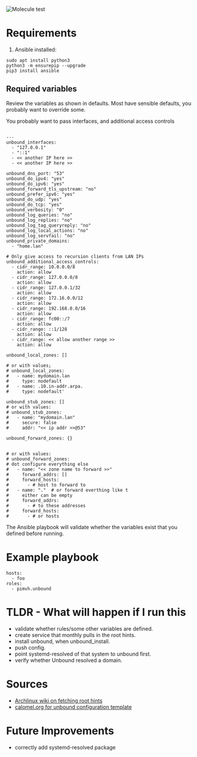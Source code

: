 ![Molecule test](https://github.com/pimvh/unbound/actions/workflows/test.yaml/badge.svg)

# Requirements

1. Ansible installed:

```
sudo apt install python3
python3 -m ensurepip --upgrade
pip3 install ansible
```

## Required variables

Review the variables as shown in defaults. Most have sensible defaults, you probably want to override some.

You probably want to pass interfaces, and additional access controls

```

---
unbound_interfaces:
  - "127.0.0.1"
  - "::1"
  - << another IP here >>
  - << another IP here >>

unbound_dns_port: "53"
unbound_do_ipv4: "yes"
unbound_do_ipv6: "yes"
unbound_forward_tls_upstream: "no"
unbound_prefer_ipv6: "yes"
unbound_do_udp: "yes"
unbound_do_tcp: "yes"
unbound_verbosity: "0"
unbound_log_queries: "no"
unbound_log_replies: "no"
unbound_log_tag_queryreply: "no"
unbound_log_local_actions: "no"
unbound_log_servfail: "no"
unbound_private_domains:
  - "home.lan"

# Only give access to recursion clients from LAN IPs
unbound_additional_access_controls:
  - cidr_range: 10.0.0.0/8
    action: allow
  - cidr_range: 127.0.0.0/8
    action: allow
  - cidr_range: 127.0.0.1/32
    action: allow
  - cidr_range: 172.16.0.0/12
    action: allow
  - cidr_range: 192.168.0.0/16
    action: allow
  - cidr_range: fc00::/7
    action: allow
  - cidr_range: ::1/128
    action: allow
  - cidr_range: << allow another range >>
    action: allow

unbound_local_zones: []

# or with values;
# unbound_local_zones:
#   - name: mydomain.lan
#     type: nodefault
#   - name: .10.in-addr.arpa.
#     type: nodefault'

unbound_stub_zones: []
# or with values:
# unbound_stub_zones:
#   - name: "mydomain.lan"
#     secure: false
#     addr: "<< ip addr >>@53"

unbound_forward_zones: {}


# or with values:
# unbound_forward_zones:
# dot configure everything else
#   - name: "<< zone name to forward >>"
#     forward_addrs: []
#     forward_hosts:
#       - # host to forward to
#   - name: "."  # or forward everthing like t
#     either can be empty
#     forward_addrs:
#       - # to these addresses
#     forward_hosts:
#       - # or hosts
```

The Ansible playbook will validate whether the variables exist that you defined before running.

# Example playbook

```
hosts:
  - foo
roles:
  - pimvh.unbound

```

# TLDR - What will happen if I run this

- validate whether rules/some other variables are defined.
- create service that monthly pulls in the root hints.
- install unbound, when unbound_install.
- push config.
- point systemd-resolved of that system to unbound first.
- verify whether Unbound resolved a domain.

# Sources

- [Archlinux wiki on fetching root hints](https://wiki.archlinux.org/title/Unbound)
- [calomel.org for unbound configuration template](https://calomel.org)

# Future Improvements

- correctly add systemd-resolved package
